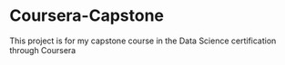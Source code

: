 # Coursera-Capstone
This project is for my capstone course in the Data Science certification through Coursera
